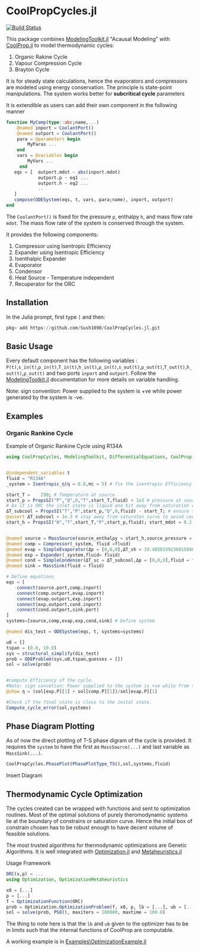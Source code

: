 # CoolPropCycles.jl

[![Build Status](https://github.com/Sush1090/CoolPropCycles.jl/actions/workflows/CI.yml/badge.svg?branch=main)](https://github.com/Sush1090/CoolPropCycles.jl/actions/workflows/CI.yml?query=branch%3Amain)


This package combines [ModelingToolkit.jl](https://github.com/SciML/ModelingToolkit.jl) "Acausal Modeling" with [CoolProp.jl](https://github.com/CoolProp/CoolProp.jl) to model thermodynamic cycles:

1. Organic Rakine Cycle
2. Vapour Compression Cycle
3. Brayton Cycle

It is for steady state calculations, hence the evaporators and compressors are modeled using energy conservation. The principle is state-point manipulations.  The system works better for **subcritical cycle** parameters

It is extendible as users can add their own component in the following manner 

```julia
function MyComp(type::abc;name,...)
    @named inport = CoolantPort()
    @named outport = CoolantPort()
    para = @parameters begin
        MyParas ...
    end
    vars = @variables begin
        MyVars ...
     end
   eqs = [  outport.mdot ~ abs(inport.mdot) 
            outport.p ~ eq1 ...
            outport.h ~ eq2 ...
            ..
   ]
   compose(ODESystem(eqs, t, vars, para;name), inport, outport)
end
```

The `CoolantPort()` is fixed for the pressure `p`, enthalpy `h`, and mass flow rate `mdot`. The mass flow rate of the system is conserved through the system. 


It provides the following components:

1. Compressor using Isentropic Efficiency 
2. Expander using Isentropic Efficiency
3. Isenthalpic Expander 
4. Evaporator
5. Condensor
6. Heat Source - Temperature independent
7. Recuperator for the ORC

 <!-- It also provides basic functions that find the pressure to match the pitch points.  -->
## Installation

In the Julia prompt, first type `]` and then:

```julia
pkg> add https://github.com/Sush1090/CoolPropCycles.jl.git
```

## Basic Usage
Every default component has the following variables : `P(t)`,`s_in(t)`,`p_in(t)`,`T_in(t)`,`h_in(t)`,`ρ_in(t)`,`s_out(t)`,`p_out(t)`,`T_out(t)`,`h_out(t)`,`ρ_out(t)` and two ports `inport` and `outport`. 
Follow the [ModelingToolkit.jl](https://github.com/SciML/ModelingToolkit.jl) documentation for more details on variable handling. 

Note: sign convention: Power supplied to the system is +ve while power generated by the system is -ve.

## Examples 
### Organic Rankine Cycle
Example of Organic Rankine Cycle using R134A

```julia
using CoolPropCycles, ModelingToolkit, DifferentialEquations, CoolProp, Plots


@independent_variables t
fluid = "R134A"
_system = Isentropic_η(η = 0.8,πc = 5) # fix the isentropic Efficiency of compressor and pressre ratio

start_T =    290; # Temperature at source 
start_p = PropsSI("P","Q",0,"T",start_T,fluid) + 1e3 # pressure at source.
# As it is ORC the inlet state is liquid and bit away from saturation curv. Hence 1e3Pa of pressure is added
ΔT_subcool = PropsSI("T","P",start_p,"Q",0,fluid) - start_T; # ensure the subcoolin temperature to reach bck to starting state.
@assert ΔT_subcool > 1e-3 # stay away from saturaton curve to aviod coolprop assertion
start_h = PropsSI("H","T",start_T,"P",start_p,fluid); start_mdot = 0.2 #kg/s


@named source = MassSource(source_enthalpy = start_h,source_pressure = start_p,source_mdot = start_mdot,fluid = fluid)
@named comp = Compressor(_system, fluid =fluid)
@named evap = SimpleEvaporator(Δp = [0,0,0],ΔT_sh = 19.4058339236015846,fluid = fluid)
@named exp = Expander(_system,fluid= fluid)
@named cond = SimpleCondensor(ΔT_sc = ΔT_subcool,Δp = [0,0,0],fluid = fluid)
@named sink = MassSink(fluid = fluid)

# Define equations
eqs = [
    connect(source.port,comp.inport)
    connect(comp.outport,evap.inport)
    connect(evap.outport,exp.inport)
    connect(exp.outport,cond.inport)
    connect(cond.outport,sink.port)
]
systems=[source,comp,evap,exp,cond,sink] # Define system

@named dis_test = ODESystem(eqs, t, systems=systems)

u0 = []
tspan = (0.0, 10.0)
sys = structural_simplify(dis_test)
prob = ODEProblem(sys,u0,tspan,guesses = [])
sol = solve(prob)


#compute Efficiency of the cycle.
#Note: sign convetion: Power supplied to the system is +ve while from thee system is -ve
@show η = (sol[exp.P][1] + sol[comp.P][1])/sol[evap.P][1]

#Check if the final state is close to the inital state. 
Compute_cycle_error(sol,systems)
```


## Phase Diagram Plotting

As of now the direct plotting of T-S phase digram of the cycle is provided. It requires the `system` to have the first as `MassSource(...)` and last variable as `MassSink(...)`.   
```julia
CoolPropCycles.PhasePlot(PhasePlotType_TS(),sol,systems,fluid)
```

Insert Diagram

## Thermodynamic Cycle Optimization
The cycles created can be wrapped with functions and sent to optimization routines. Most of the optimal solutions of purely theromodynamic systems lie at the boundary of constrains or saturation curve. Hence the initial box of constrain chosen has to be robust enough to have decent volume of feasible solutions.

The most trusted algorithms for thermodynamic optimizations are Genetic Algorithms. It is well integrated with
[Optimization.jl](https://docs.sciml.ai/Optimization/stable/) and [Metaheuristics.jl](https://github.com/jmejia8/Metaheuristics.jl)
 
Usage Framework 

```julia
ORC(x,p) = ...
using Optimization, OptimizationMetaheuristics

x0 = [...]
p = [...]
f = OptimizationFunction(ORC)
prob = Optimization.OptimizationProblem(f, x0, p, lb = [...], ub = [...])
sol = solve(prob, PSO(), maxiters = 100000, maxtime = 100.0)
```
The thing to note here is that the `lb` and `ub` given to the optimizer has to be in limits such that the internal functions of CoolProp are computable. 

A working example is in [Examples\OptimizationExample.jl](https://github.com/Sush1090/CoolPropCycles.jl/blob/main/Examples/OptimizationExample.jl)
